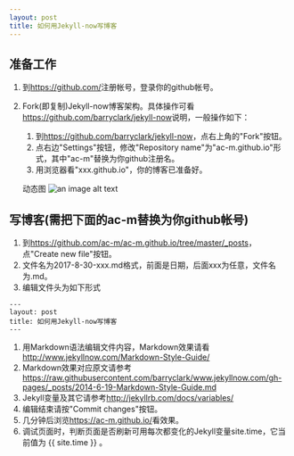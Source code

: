 ```yaml
---
layout: post
title: 如何用Jekyll-now写博客
---
```


## 准备工作

1. 到<https://github.com/>注册帐号，登录你的github帐号。
1. Fork(即复制)Jekyll-now博客架构。具体操作可看<https://github.com/barryclark/jekyll-now>说明，一般操作如下：
    1. 到<https://github.com/barryclark/jekyll-now>，点右上角的"Fork"按钮。
    1. 点右边"Settings"按钮，修改"Repository name"为"ac-m.github.io"形式，其中"ac-m"替换为你github注册名。
    1. 用浏览器看"xxx.github.io"，你的博客已准备好。

    动态图 ![an image alt text](/images/step1.gif "an image title")

## 写博客(需把下面的ac-m替换为你github帐号)

1. 到<https://github.com/ac-m/ac-m.github.io/tree/master/_posts>，点"Create new file"按钮。
1. 文件名为2017-8-30-xxx.md格式，前面是日期，后面xxx为任意，文件名为.md。
1. 编辑文件头为如下形式

```
---
layout: post
title: 如何用Jekyll-now写博客
---
```

1. 用Markdown语法编辑文件内容，Markdown效果请看<http://www.jekyllnow.com/Markdown-Style-Guide/>
1. Markdown效果对应原文请参考<https://raw.githubusercontent.com/barryclark/www.jekyllnow.com/gh-pages/_posts/2014-6-19-Markdown-Style-Guide.md>
1. Jekyll变量及其它请参考<http://jekyllrb.com/docs/variables/>
1. 编辑结束请按"Commit changes"按钮。
1. 几分钟后浏览<https://ac-m.github.io/>看效果。
1. 调试页面时，判断页面是否刷新可用每次都变化的Jekyll变量site.time，它当前值为 {{ site.time }} 。
